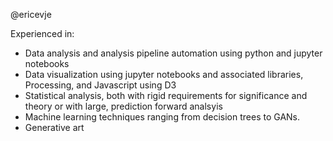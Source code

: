 @ericevje

Experienced in:
- Data analysis and analysis pipeline automation using python and jupyter notebooks
- Data visualization using jupyter notebooks and associated libraries, Processing, and Javascript using D3
- Statistical analysis, both with rigid requirements for significance and theory or with large, prediction forward analsyis
- Machine learning techniques ranging from decision trees to GANs.
- Generative art

